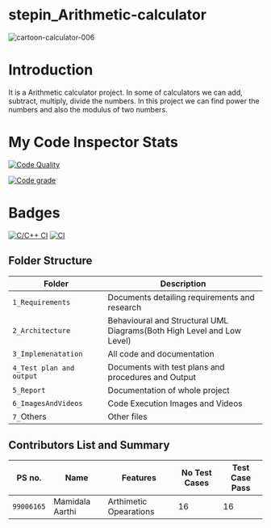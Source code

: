 # stepin_Arithmetic-calculator
![cartoon-calculator-006](https://user-images.githubusercontent.com/89648059/132311816-d7e16d01-0017-4105-a873-8ab5d16326a4.png)
# Introduction
It is a Arithmetic calculator project. In  some of calculators we can add, subtract, multiply, divide the numbers. In this project we can find power the numbers and also the modulus of two numbers.
# My Code Inspector Stats

[![Code Quality](https://www.code-inspector.com/project/28088/score/svg)](https://www.code-inspector.com)

[![Code grade](https://www.code-inspector.com/project/28088/status/svg)](https://www.code-inspector.com)
# Badges

[![C/C++ CI](https://github.com/Aarthi-Mamidala/stepin_Arithmetic-calculator/actions/workflows/c-cpp.yml/badge.svg)](https://github.com/Aarthi-Mamidala/stepin_Arithmetic-calculator/actions/workflows/c-cpp.yml)
[![CI](https://github.com/Aarthi-Mamidala/stepin_Arithmetic-calculator/actions/workflows/main.yml/badge.svg)](https://github.com/Aarthi-Mamidala/stepin_Arithmetic-calculator/actions/workflows/main.yml)


## Folder Structure
Folder                   | Description
-------------------------| -----------------------------------------
`1_Requirements`         | Documents detailing requirements and research
`2_Architecture     `         | Behavioural and Structural UML Diagrams(Both High Level and Low Level)
`3_Implemenatation `     | All code and documentation
`4_Test plan and output     `       | Documents with test plans and procedures and Output
`5_Report`               | Documentation of whole project
`6_ImagesAndVideos`      | Code Execution Images and Videos
`7_`Others      | Other files

## Contributors List and Summary
|PS no. |  Name   |    Features    |No Test Cases|Test Case Pass|
|-------|---------|----------------|-------------|--------------|
| `99006165` | Mamidala Aarthi | Arthimetic Opearations |  16  |  16 |
